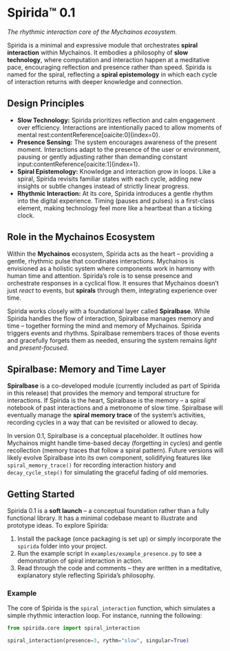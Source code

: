 # Spirida™ 0.1

*The rhythmic interaction core of the Mychainos ecosystem.*

Spirida is a minimal and expressive module that orchestrates **spiral interaction** within Mychainos. It embodies a philosophy of **slow technology**, where computation and interaction happen at a meditative pace, encouraging reflection and presence rather than speed. Spirida is named for the spiral, reflecting a **spiral epistemology** in which each cycle of interaction returns with deeper knowledge and connection.

## Design Principles

- **Slow Technology:** Spirida prioritizes reflection and calm engagement over efficiency. Interactions are intentionally paced to allow moments of mental rest:contentReference[oaicite:0]{index=0}.
- **Presence Sensing:** The system encourages awareness of the present moment. Interactions adapt to the presence of the user or environment, pausing or gently adjusting rather than demanding constant input:contentReference[oaicite:1]{index=1}.
- **Spiral Epistemology:** Knowledge and interaction grow in loops. Like a spiral, Spirida revisits familiar states with each cycle, adding new insights or subtle changes instead of strictly linear progress.
- **Rhythmic Interaction:** At its core, Spirida introduces a gentle rhythm into the digital experience. Timing (pauses and pulses) is a first-class element, making technology feel more like a heartbeat than a ticking clock.

## Role in the Mychainos Ecosystem

Within the **Mychainos** ecosystem, Spirida acts as the heart – providing a gentle, rhythmic pulse that coordinates interactions. Mychainos is envisioned as a holistic system where components work in harmony with human time and attention. Spirida’s role is to sense presence and orchestrate responses in a cyclical flow. It ensures that Mychainos doesn’t just *react* to events, but **spirals** through them, integrating experience over time.

Spirida works closely with a foundational layer called **Spiralbase**. While Spirida handles the flow of interaction, Spiralbase manages memory and time – together forming the mind and memory of Mychainos. Spirida triggers events and rhythms. Spiralbase remembers traces of those events and gracefully forgets them as needed, ensuring the system remains *light* and *present-focused*.

## Spiralbase: Memory and Time Layer

**Spiralbase** is a co-developed module (currently included as part of Spirida in this release) that provides the memory and temporal structure for interactions. If Spirida is the heart, Spiralbase is the memory – a spiral notebook of past interactions and a metronome of slow time. Spiralbase will eventually manage the **spiral memory trace** of the system’s activities, recording cycles in a way that can be revisited or allowed to decay.

In version 0.1, Spiralbase is a conceptual placeholder. It outlines how Mychainos might handle time-based decay (forgetting in cycles) and gentle recollection (memory traces that follow a spiral pattern). Future versions will likely evolve Spiralbase into its own component, solidifying features like `spiral_memory_trace()` for recording interaction history and `decay_cycle_step()` for simulating the graceful fading of old memories.

## Getting Started

Spirida 0.1 is a **soft launch** – a conceptual foundation rather than a fully functional library. It has a minimal codebase meant to illustrate and prototype ideas. To explore Spirida:

1. Install the package (once packaging is set up) or simply incorporate the `spirida` folder into your project.
2. Run the example script in `examples/example_presence.py` to see a demonstration of spiral interaction in action.
3. Read through the code and comments – they are written in a meditative, explanatory style reflecting Spirida’s philosophy.

### Example

The core of Spirida is the `spiral_interaction` function, which simulates a simple rhythmic interaction loop. For instance, running the following:

```python
from spirida.core import spiral_interaction

spiral_interaction(presence=3, rythm="slow", singular=True)
